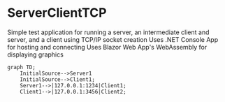 # ServerClientTCP
Simple test application for running a server, an intermediate client and server, and a client using TCP/IP socket creation
Uses .NET Console App for hosting and connecting
Uses Blazor Web App's WebAssembly for displaying graphics
```mermaid
graph TD;
    InitialSource-->Server1
    InitialSource-->Client1;
    Server1-->|127.0.0.1:1234|Client1;
    Client1-->|127.0.0.1:3456|Client2;
```